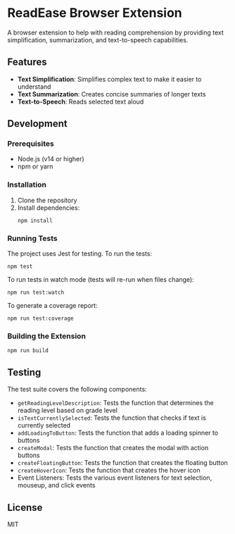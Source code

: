 # ReadEase Browser Extension

A browser extension to help with reading comprehension by providing text simplification, summarization, and text-to-speech capabilities.

## Features

- **Text Simplification**: Simplifies complex text to make it easier to understand
- **Text Summarization**: Creates concise summaries of longer texts
- **Text-to-Speech**: Reads selected text aloud

## Development

### Prerequisites

- Node.js (v14 or higher)
- npm or yarn

### Installation

1. Clone the repository
2. Install dependencies:
   ```
   npm install
   ```

### Running Tests

The project uses Jest for testing. To run the tests:

```
npm test
```

To run tests in watch mode (tests will re-run when files change):

```
npm run test:watch
```

To generate a coverage report:

```
npm run test:coverage
```

### Building the Extension

```
npm run build
```

## Testing

The test suite covers the following components:

- `getReadingLevelDescription`: Tests the function that determines the reading level based on grade level
- `isTextCurrentlySelected`: Tests the function that checks if text is currently selected
- `addLoadingToButton`: Tests the function that adds a loading spinner to buttons
- `createModal`: Tests the function that creates the modal with action buttons
- `createFloatingButton`: Tests the function that creates the floating button
- `createHoverIcon`: Tests the function that creates the hover icon
- Event Listeners: Tests the various event listeners for text selection, mouseup, and click events

## License

MIT



